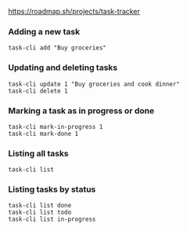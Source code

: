 https://roadmap.sh/projects/task-tracker
### Adding a new task
```
task-cli add "Buy groceries"
```
### Updating and deleting tasks
```
task-cli update 1 "Buy groceries and cook dinner"
task-cli delete 1
```
### Marking a task as in progress or done
```
task-cli mark-in-progress 1
task-cli mark-done 1
```
### Listing all tasks
```
task-cli list
```
### Listing tasks by status
```
task-cli list done
task-cli list todo
task-cli list in-progress
```

